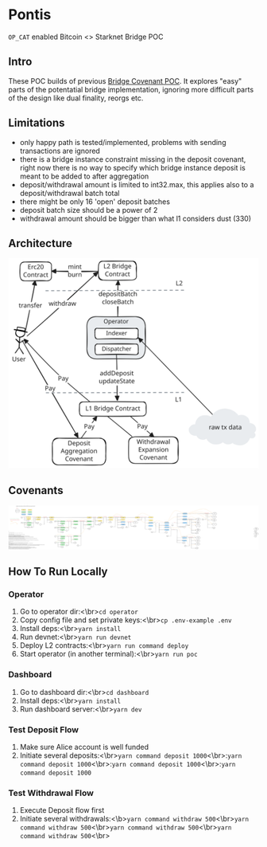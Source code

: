 # Pontis

`OP_CAT` enabled Bitcoin &lt;> Starknet Bridge POC

## Intro

These POC builds of previous [Bridge Covenant POC](https://starkware.co/blog/implementing-a-bridge-covenant-on-op-cat-bitcoin/). It explores "easy" parts of the potentatial bridge implementation, ignoring more difficult parts of the design like dual finality, reorgs etc.

## Limitations

* only happy path is tested/implemented, problems with sending transactions are ignored
* there is a bridge instance constraint missing in the deposit covenant, right now there is no way to specify which bridge instance deposit is meant to be added to after aggregation
* deposit/withdrawal amount is limited to int32.max, this applies also to a deposit/withdrawal batch total
* there might be only 16 'open' deposit batches
* deposit batch size should be a power of 2
* withdrawal amount should be bigger than what l1 considers dust (330)

## Architecture

<p align="center" width="100%">
  <img src="./docs/img/architecture.svg" alt="architecture"/>
</p>

## Covenants

<p align="center" width="100%">
  <img src="./docs/img/covenants.svg" alt="architecture"/>
</p>

## How To Run Locally

### Operator

1. Go to operator dir:<\br>```cd operator```
2. Copy config file and set private keys:<\br>```cp .env-example .env```
3. Install deps:<\br>```yarn install```
4. Run devnet:<\br>```yarn run devnet```
5. Deploy L2 contracts:<\br>```yarn run command deploy```
6. Start operator (in another terminal):<\br>```yarn run poc```

### Dashboard

1. Go to dashboard dir:<\br>```cd dashboard```
2. Install deps:<\br>```yarn install```
3. Run dashboard server:<\br>```yarn dev```

### Test Deposit Flow

1. Make sure Alice account is well funded
2. Initiate several deposits:<\br>```yarn command deposit 1000```<\br>:```yarn command deposit 1000```<\br>:```yarn command deposit 1000```<\br>:```yarn command deposit 1000```

### Test Withdrawal Flow
1. Execute Deposit flow first
2. Initiate several withdrawals:<\b>```yarn command withdraw 500```<\br>```yarn command withdraw 500```<\br>```yarn command withdraw 500```<\br>```yarn command withdraw 500```<\br>

